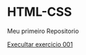 # HTML-CSS
 Meu primeiro Repositorio

<a href= "https://nandosantoss.github.io/HTML-CSS/exercicios/ex001/index.html">Execultar exercicio 001</a>